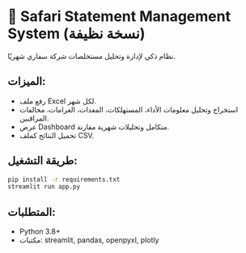 
# 📄 Safari Statement Management System (نسخة نظيفة)

نظام ذكي لإدارة وتحليل مستخلصات شركة سفاري شهريًا.

## الميزات:
- رفع ملف Excel لكل شهر.
- استخراج وتحليل معلومات الأداء، المستهلكات، المعدات، الغرامات، مخالفات المراقبين.
- عرض Dashboard متكامل وتحليلات شهرية مقارنة.
- تحميل النتائج كملف CSV.

## طريقة التشغيل:

```bash
pip install -r requirements.txt
streamlit run app.py
```

## المتطلبات:
- Python 3.8+
- مكتبات: streamlit, pandas, openpyxl, plotly
